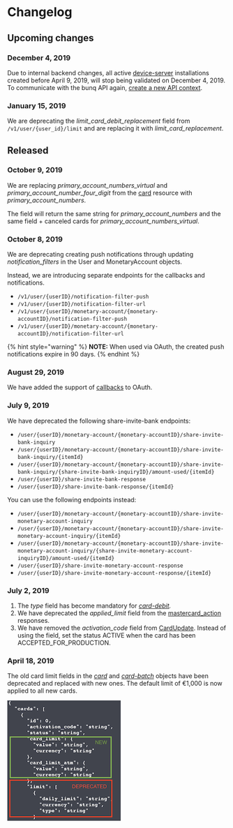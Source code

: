 # Changelog

## Upcoming changes

### December 4, 2019

Due to internal backend changes, all active [device-server](https://doc.bunq.com/#/device-server/Create_DeviceServer) installations created before April 9, 2019, will stop being validated on December 4, 2019. To communicate with the bunq API again, [create a new API context](https://beta.doc.bunq.com/basics/authentication#creating-api-context).

### January 15, 2019

We are deprecating the _limit\_card\_debit\_replacement_ field from `/v1/user/{user_id}/limit` and are replacing it with _limit\_card\_replacement_.

## Released

### October 9, 2019

We are replacing _primary\_account\_numbers\_virtual_ and _primary\_account\_number\_four\_digit_ from the [card](https://doc.bunq.com/?utm_source=What%27s+new+with+the+bunq+API&utm_campaign=d65e4c4f05-API_Partners&utm_medium=email&utm_term=0_0aa6b52aaa-d65e4c4f05-#/card) resource with _primary\_account\_numbers_.  
  
The field will return the same string for _primary\_account\_numbers_ and the same field + canceled cards for _primary\_account\_numbers\_virtual_.

### October 8, 2019

We are deprecating creating push notifications through updating _notification\_filters_ in the User and MonetaryAccount objects.

Instead, we are introducing separate endpoints for the callbacks and notifications.

* `/v1/user/{userID}/notification-filter-push`
* `/v1/user/{userID}/notification-filter-url`
* `/v1/user/{userID}/monetary-account/{monetary-accountID}/notification-filter-push`
* `/v1/user/{userID}/monetary-account/{monetary-accountID}/notification-filter-url`

{% hint style="warning" %}
**NOTE:** When used via OAuth, the created push notifications expire in 90 days.
{% endhint %}

### August 29, 2019

We have added the support of [callbacks](https://beta.doc.bunq.com/basics/callbacks) to OAuth.

### July 9, 2019

We have deprecated the following share-invite-bank endpoints:

* `/user/{userID}/monetary-account/{monetary-accountID}/share-invite-bank-inquiry`
* `/user/{userID}/monetary-account/{monetary-accountID}/share-invite-bank-inquiry/{itemId}`
* `/user/{userID}/monetary-account/{monetary-accountID}/share-invite-bank-inquiry/{share-invite-bank-inquiryID}/amount-used/{itemId}`
* `/user/{userID}/share-invite-bank-response`
* `/user/{userID}/share-invite-bank-response/{itemId}`

You can use the following endpoints instead:

* `/user/{userID}/monetary-account/{monetary-accountID}/share-invite-monetary-account-inquiry`
* `/user/{userID}/monetary-account/{monetary-accountID}/share-invite-monetary-account-inquiry/{itemId}`
* `/user/{userID}/monetary-account/{monetary-accountID}/share-invite-monetary-account-inquiry/{share-invite-monetary-account-inquiryID}/amount-used/{itemId}`
* `/user/{userID}/share-invite-monetary-account-response`
* `/user/{userID}/share-invite-monetary-account-response/{itemId}`

### July 2, 2019

1. The _type_ field has become mandatory for [_card-debit_](https://doc.bunq.com/#/card-debit)_._
2. We have deprecated the _applied\_limit_ field from the [mastercard\_action](https://doc.bunq.com/#/mastercard-action) responses.
3. We have removed the _activation\_code_ field from [CardUpdate](https://doc.bunq.com/#/card/Update_Card_for_User). Instead of using the field, set the status ACTIVE when the card has been ACCEPTED\_FOR\_PRODUCTION.

### April 18, 2019

The old card limit fields in the [_card_](https://doc.bunq.com/#/card) and [_card-batch_](https://doc.bunq.com/#/card-batch) objects have been deprecated and replaced with new ones. The default limit of €1,000 is now applied to all new cards.

![](../.gitbook/assets/screenshot-2019-04-10-at-12.34.11%20%282%29.png)



